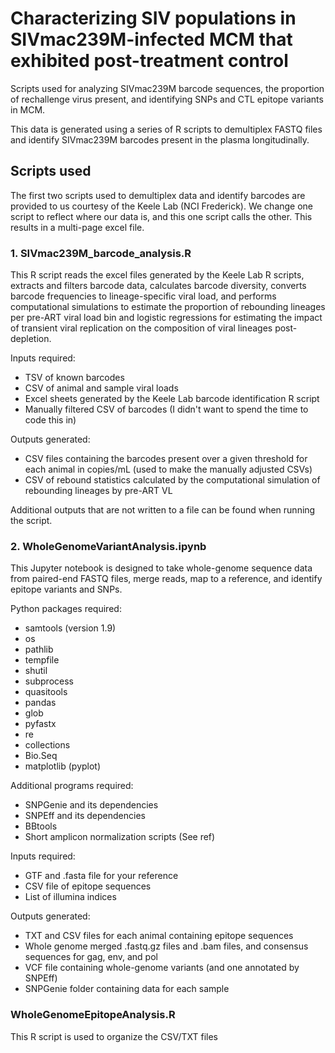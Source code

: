 # Characterizing SIV populations in SIVmac239M-infected MCM that exhibited post-treatment control
Scripts used for analyzing SIVmac239M barcode sequences, the proportion of rechallenge virus present, and identifying SNPs and CTL epitope variants in MCM. 

This data is generated using a series of R scripts to demultiplex FASTQ files and identify SIVmac239M barcodes present in the plasma longitudinally. 

## Scripts used 
The first two scripts used to demultiplex data and identify barcodes are provided to us courtesy of the Keele Lab (NCI Frederick). We change one script to reflect where our data is, and this one script calls the other. This results in a multi-page excel file. 

### 1. SIVmac239M_barcode_analysis.R
This R script reads the excel files generated by the Keele Lab R scripts, extracts and filters barcode data, calculates barcode diversity, converts barcode frequencies to lineage-specific viral load, and performs computational simulations to estimate the proportion of rebounding lineages per pre-ART viral load bin and logistic regressions for estimating the impact of transient viral replication on the composition of viral lineages post-depletion. 

Inputs required: 
- TSV of known barcodes
- CSV of animal and sample viral loads
- Excel sheets generated by the Keele Lab barcode identification R script
- Manually filtered CSV of barcodes (I didn't want to spend the time to code this in)

Outputs generated: 
- CSV files containing the barcodes present over a given threshold for each animal in copies/mL (used to make the manually adjusted CSVs)
- CSV of rebound statistics calculated by the computational simulation of rebounding lineages by pre-ART VL

Additional outputs that are not written to a file can be found when running the script. 

### 2. WholeGenomeVariantAnalysis.ipynb 
This Jupyter notebook is designed to take whole-genome sequence data from paired-end FASTQ files, merge reads, map to a reference,  and identify epitope variants and SNPs. 

Python packages required: 
- samtools (version 1.9)
- os
- pathlib
- tempfile
- shutil
- subprocess
- quasitools
- pandas
- glob
- pyfastx
- re
- collections
- Bio.Seq
- matplotlib (pyplot)

Additional programs required: 
- SNPGenie and its dependencies
- SNPEff and its dependencies 
- BBtools
- Short amplicon normalization scripts (See ref) 
  
Inputs required:
- GTF and .fasta file for your reference
- CSV file of epitope sequences
- List of illumina indices 

Outputs generated: 
- TXT and CSV files for each animal containing epitope sequences
- Whole genome merged .fastq.gz files and .bam files, and consensus sequences for gag, env, and pol
- VCF file containing whole-genome variants (and one annotated by SNPEff) 
- SNPGenie folder containing data for each  sample

### WholeGenomeEpitopeAnalysis.R
This R script is used to  organize the CSV/TXT files
 
